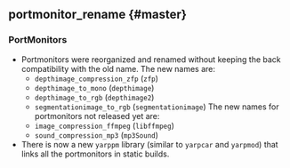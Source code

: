 portmonitor_rename {#master}
------------------

### PortMonitors

* Portmonitors were reorganized and renamed without keeping the back
  compatibility with the old name.
  The new names are:
  * `depthimage_compression_zfp` (`zfp`)
  * `depthimage_to_mono` (`depthimage`)
  * `depthimage_to_rgb` (`depthimage2`)
  * `segmentationimage_to_rgb` (`segmentationimage`)
  The new names for portmonitors not released yet are:
  * `image_compression_ffmpeg` (`libffmpeg`)
  * `sound_compression_mp3` (`mp3Sound`)
* There is now a new `yarppm` library (similar to `yarpcar` and `yarpmod`) that
  links all the portmonitors in static builds.
